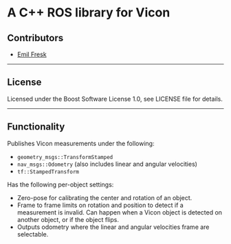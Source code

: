 # A C++ ROS library for Vicon

## Contributors

* [Emil Fresk](https://www.github.com/korken89)

---

## License

Licensed under the Boost Software License 1.0, see LICENSE file for details.

---

## Functionality

Publishes Vicon measurements under the following:

* `geometry_msgs::TransformStamped`
* `nav_msgs::Odometry` (also includes linear and angular velocities)
* `tf::StampedTransform`

Has the following per-object settings:

* Zero-pose for calibrating the center and rotation of an object.
* Frame to frame limits on rotation and position to detect if a measurement is invalid. Can happen when a Vicon object is detected on another object, or if the object flips.
* Outputs odometry where the linear and angular velocities frame are selectable.
